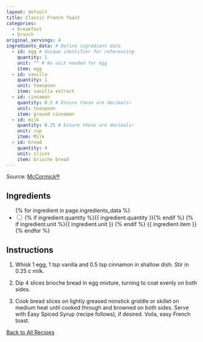 ```yaml
---
layout: default
title: Classic French Toast
categories:
  - breakfast
  - brunch
original_servings: 4
ingredients_data: # Define ingredient data
  - id: egg # Unique identifier for referencing
    quantity: 1
    unit: "" # No unit needed for egg
    item: egg
  - id: vanilla
    quantity: 1
    unit: teaspoon
    item: vanilla extract
  - id: cinnamon
    quantity: 0.5 # Ensure these are decimals!
    unit: teaspoon
    item: ground cinnamon
  - id: milk
    quantity: 0.25 # Ensure these are decimals!
    unit: cup
    item: Milk
  - id: bread
    quantity: 4
    unit: slices
    item: brioche bread
---
```


<p>
  Source: <a href="https://www.mccormick.com/recipes/breakfast-brunch/quick-and-easy-french-toast" target="_blank" rel="noopener noreferrer">McCormick®</a>
</p>


## Ingredients

<ul class="ingredient-list">
  {% for ingredient in page.ingredients_data %}
  <li data-ingredient-id="{{ ingredient.id }}" data-original-quantity="{{ ingredient.quantity }}">
    <input type="checkbox" id="ingredient{{ forloop.index }}" name="ingredient{{ forloop.index }}">
    <label for="ingredient{{ forloop.index }}">
      <span class="ingredient-quantity">
        {% if ingredient.quantity %}{{ ingredient.quantity }}{% endif %}
      </span>
      {% if ingredient.unit %}{{ ingredient.unit }} {% endif %}
      <span class="ingredient-item">{{ ingredient.item }}</span>
    </label>
  </li>
  {% endfor %}
</ul>

## Instructions

1. Whisk <span class="inst-quantity" data-ingredient-id="egg">1</span> egg,
   <span class="inst-quantity" data-ingredient-id="vanilla">1</span> tsp vanilla and
   <span class="inst-quantity" data-ingredient-id="cinnamon">0.5</span> tsp cinnamon in shallow dish.
   Stir in <span class="inst-quantity" data-ingredient-id="milk">0.25</span> c milk.

2. Dip <span class="inst-quantity" data-ingredient-id="bread">4</span> slices brioche bread in egg mixture, turning to coat evenly on both sides.

3. Cook bread slices on lightly greased nonstick griddle or skillet on medium heat until cooked through and browned on both sides. Serve with Easy Spiced Syrup (recipe follows), if desired. Voila, easy French toast.

[Back to All Recipes](/recipes/)
